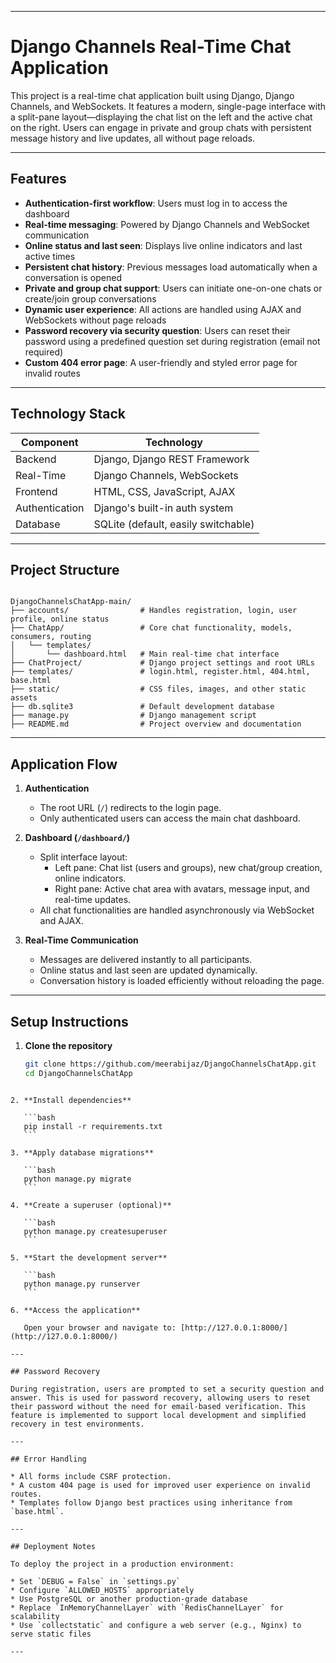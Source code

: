 
---
# Django Channels Real-Time Chat Application

This project is a real-time chat application built using Django, Django Channels, and WebSockets. It features a modern, single-page interface with a split-pane layout—displaying the chat list on the left and the active chat on the right. Users can engage in private and group chats with persistent message history and live updates, all without page reloads.

---

## Features

- **Authentication-first workflow**: Users must log in to access the dashboard
- **Real-time messaging**: Powered by Django Channels and WebSocket communication
- **Online status and last seen**: Displays live online indicators and last active times
- **Persistent chat history**: Previous messages load automatically when a conversation is opened
- **Private and group chat support**: Users can initiate one-on-one chats or create/join group conversations
- **Dynamic user experience**: All actions are handled using AJAX and WebSockets without page reloads
- **Password recovery via security question**: Users can reset their password using a predefined question set during registration (email not required)
- **Custom 404 error page**: A user-friendly and styled error page for invalid routes

---

## Technology Stack

| Component      | Technology                      |
|----------------|----------------------------------|
| Backend        | Django, Django REST Framework    |
| Real-Time      | Django Channels, WebSockets      |
| Frontend       | HTML, CSS, JavaScript, AJAX      |
| Authentication | Django's built-in auth system    |
| Database       | SQLite (default, easily switchable) |

---

## Project Structure

```

DjangoChannelsChatApp-main/
├── accounts/                # Handles registration, login, user profile, online status
├── ChatApp/                 # Core chat functionality, models, consumers, routing
│   └── templates/
│       └── dashboard.html   # Main real-time chat interface
├── ChatProject/             # Django project settings and root URLs
├── templates/               # login.html, register.html, 404.html, base.html
├── static/                  # CSS files, images, and other static assets
├── db.sqlite3               # Default development database
├── manage.py                # Django management script
├── README.md                # Project overview and documentation

````

---

## Application Flow

1. **Authentication**
   - The root URL (`/`) redirects to the login page.
   - Only authenticated users can access the main chat dashboard.

2. **Dashboard (`/dashboard/`)**
   - Split interface layout:
     - Left pane: Chat list (users and groups), new chat/group creation, online indicators.
     - Right pane: Active chat area with avatars, message input, and real-time updates.
   - All chat functionalities are handled asynchronously via WebSocket and AJAX.

3. **Real-Time Communication**
   - Messages are delivered instantly to all participants.
   - Online status and last seen are updated dynamically.
   - Conversation history is loaded efficiently without reloading the page.

---

## Setup Instructions

1. **Clone the repository**

   ```bash
   git clone https://github.com/meerabijaz/DjangoChannelsChatApp.git
   cd DjangoChannelsChatApp
````

2. **Install dependencies**

   ```bash
   pip install -r requirements.txt
   ```

3. **Apply database migrations**

   ```bash
   python manage.py migrate
   ```

4. **Create a superuser (optional)**

   ```bash
   python manage.py createsuperuser
   ```

5. **Start the development server**

   ```bash
   python manage.py runserver
   ```

6. **Access the application**

   Open your browser and navigate to: [http://127.0.0.1:8000/](http://127.0.0.1:8000/)

---

## Password Recovery

During registration, users are prompted to set a security question and answer. This is used for password recovery, allowing users to reset their password without the need for email-based verification. This feature is implemented to support local development and simplified recovery in test environments.

---

## Error Handling

* All forms include CSRF protection.
* A custom 404 page is used for improved user experience on invalid routes.
* Templates follow Django best practices using inheritance from `base.html`.

---

## Deployment Notes

To deploy the project in a production environment:

* Set `DEBUG = False` in `settings.py`
* Configure `ALLOWED_HOSTS` appropriately
* Use PostgreSQL or another production-grade database
* Replace `InMemoryChannelLayer` with `RedisChannelLayer` for scalability
* Use `collectstatic` and configure a web server (e.g., Nginx) to serve static files

---
